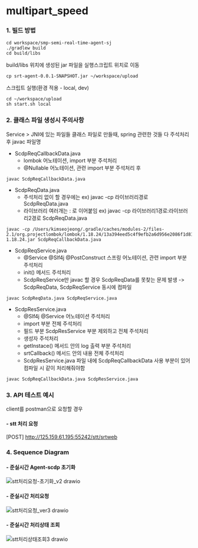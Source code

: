 # multipart_speed

### 1. 빌드 방법
```
cd workspace/smp-semi-real-time-agent-sj
./gradlew build
cd build/libs
```
build/libs 위치에 생성된 jar 파일을 실행스크립트 위치로 이동
```
cp srt-agent-0.0.1-SNAPSHOT.jar ~/workspace/upload
```
스크립트 실행(환경 적용 - local, dev)
```
cd ~/workspace/upload
sh start.sh local
```
### 2. 클래스 파일 생성시 주의사항
Service > JNI에 있는 파일들 클래스 파일로 만들때, spring 관련한 것들 다 주석처리 후 javac 파일명

- ScdpReqCallbackData.java 
  - lombok 어노테이션, import 부분 주석처리 
  - @Nullable 어노테이션, 관련 import 부분 주석처리 후
```
javac ScdpReqCallbackData.java
```
- ScdpReqData.java
  - 주석처리 없이 할 경우에는
  ex) javac -cp 라이브러리경로 ScdpReqData.java 
  - 라이브러리 여러개는 : 로 이어붙임
  ex) javac -cp 라이브러리1경로:라이브러리2경로 ScdpReqData.java
```
javac -cp /Users/kimseojeong/.gradle/caches/modules-2/files-2.1/org.projectlombok/lombok/1.18.24/13a394eed5c4f9efb2a6d956e2086f1d81e857d9/lombok-1.18.24.jar ScdpReqCallbackData.java
```
- ScdpReqService.java
  - @Service @Slf4j @PostConstruct 스프링 어노테이션, 관련 import 부분 주석처리
  - init() 메서드 주석처리
  - ScdpReqService만 javac 할 경우 ScdpReqData를 못찾는 문제 발생 -> ScdpReqData, ScdpReqService 동시에 컴파일
```
javac ScdpReqData.java ScdpReqService.java
```
- ScdpResService.java
  - @Slf4j @Service 어노테이션 주석처리
  - import 부분 전체 주석처리
  - 필드 부분 ScdpResService 부분 제외하고 전체 주석처리
  - 생성자 주석처리
  - getInstace() 메서드 안의 log 출력 부분 주석처리
  - srtCallback() 메서드 안의 내용 전체 주석처리
  - ScdpResService.java 파일 내에 ScdpReqCallbackData 사용 부분이 있어 컴파일 시 같이 처리해줘야함
 ```
 javac ScdpReqCallbackData.java ScdpResService.java
 ```
 


### 3. API 테스트 예시
client를 postman으로 요청할 경우

#### - stt 처리 요청
[POST] http://125.159.61.195:55242/stt/srtweb

### 4. Sequence Diagram 
#### - 준실시간 Agent-scdp 초기화
![stt처리요청-초기화_v2 drawio](https://user-images.githubusercontent.com/70994710/193760575-1aa37e02-714f-454e-a1b8-a71d1f624cf4.png)
#### - 준실시간 처리요청
![stt처리요청_ver3 drawio](https://user-images.githubusercontent.com/70994710/193760788-7d131734-9f60-469e-8876-22906ae53ba0.png)
#### - 준실시간 처리상태 조회
![stt처리상태조회3 drawio](https://user-images.githubusercontent.com/70994710/191181432-b7622671-a3d6-4d2e-82ce-cf9296628d76.png)







